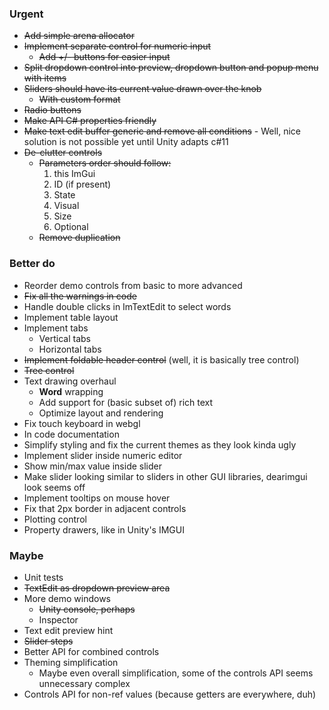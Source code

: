 ### Urgent
- ~~Add simple arena allocator~~
- ~~Implement separate control for numeric input~~
  - ~~Add +/- buttons for easier input~~
- ~~Split dropdown control into preview, dropdown button and popup menu with items~~
- ~~Sliders should have its current value drawn over the knob~~
  - ~~With custom format~~
- ~~Radio buttons~~
- ~~Make API C# properties friendly~~
- ~~Make text edit buffer generic and remove all conditions~~ - Well, nice solution is not possible yet until Unity adapts c#11
- ~~De-clutter controls~~
  - ~~Parameters order should follow:~~
    1. this ImGui
    2. ID (if present)
    3. State
    4. Visual
    5. Size
    6. Optional
  - ~~Remove duplication~~

### Better do
- Reorder demo controls from basic to more advanced
- ~~Fix all the warnings in code~~
- Handle double clicks in ImTextEdit to select words
- Implement table layout
- Implement tabs
  - Vertical tabs
  - Horizontal tabs
- ~~Implement foldable header control~~ (well, it is basically tree control)
- ~~Tree control~~
- Text drawing overhaul
  - __Word__ wrapping
  - Add support for (basic subset of) rich text
  - Optimize layout and rendering
- Fix touch keyboard in webgl
- In code documentation
- Simplify styling and fix the current themes as they look kinda ugly
- Implement slider inside numeric editor
- Show min/max value inside slider
- Make slider looking similar to sliders in other GUI libraries, dearimgui look seems off
- Implement tooltips on mouse hover
- Fix that 2px border in adjacent controls
- Plotting control
- Property drawers, like in Unity's IMGUI

### Maybe
- Unit tests
- ~~TextEdit as dropdown preview area~~
- More demo windows
  - ~~Unity console, perhaps~~
  - Inspector
- Text edit preview hint
- ~~Slider steps~~
- Better API for combined controls
- Theming simplification
  - Maybe even overall simplification, some of the controls API seems unnecessary complex
- Controls API for non-ref values (because getters are everywhere, duh)